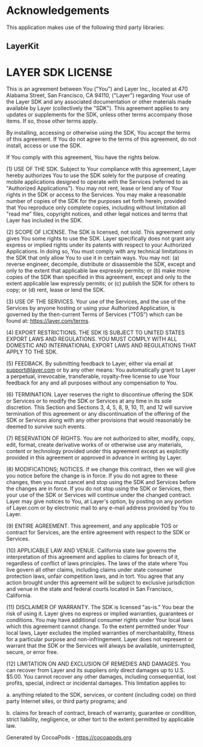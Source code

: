 # Acknowledgements
This application makes use of the following third party libraries:

## LayerKit

# LAYER SDK LICENSE

This is an agreement between You ("You") and Layer Inc., located at 470 Alabama Street, San Francisco, CA 94110, ("Layer") regarding Your use of the Layer SDK and any associated documentation or other materials made available by Layer (collectively the "SDK"). This agreement applies to any updates or supplements for the SDK, unless other terms accompany those items. If so, those other terms apply.

By installing, accessing or otherwise using the SDK, You accept the terms of this agreement. If You do not agree to the terms of this agreement, do not install, access or use the SDK.

If You comply with this agreement, You have the rights below.

(1) USE OF THE SDK. Subject to Your compliance with this agreement, Layer hereby authorizes You to use the SDK solely for the purpose of creating mobile applications designed to operate with the Services (referred to as "Authorized Applications"). You may not rent, lease or lend any of Your rights in the SDK or access to the Services. You may make a reasonable number of copies of the SDK for the purposes set forth herein, provided that You reproduce only complete copies, including without limitation all "read me" files, copyright notices, and other legal notices and terms that Layer has included in the SDK. 

(2) SCOPE OF LICENSE. The SDK is licensed, not sold. This agreement only gives You some rights to use the SDK. Layer specifically does not grant any express or implied rights under its patents with respect to your Authorized Applications. In doing so, You must comply with any technical limitations in the SDK that only allow You to use it in certain ways. You may not: (a) reverse engineer, decompile, distribute or disassemble the SDK, except and only to the extent that applicable law expressly permits; or (b) make more copies of the SDK than specified in this agreement, except and only to the extent applicable law expressly permits; or (c) publish the SDK for others to copy; or (d) rent, lease or lend the SDK.

(3) USE OF THE SERVICES. Your use of the Services, and the use of the Services by anyone hosting or using your Authorized Application, is governed by the then-current Terms of Services (“TOS”) which can be found at: https://layer.com/terms.

(4) EXPORT RESTRICTIONS. THE SDK IS SUBJECT TO UNITED STATES EXPORT LAWS AND REGULATIONS. YOU MUST COMPLY WITH ALL DOMESTIC AND INTERNATIONAL EXPORT LAWS AND REGULATIONS THAT APPLY TO THE SDK.
	
(5) FEEDBACK. By submitting feedback to Layer, either via email at support@layer.com or by any other means: You automatically grant to Layer a perpetual, irrevocable, transferable, royalty-free license to use Your feedback for any and all purposes without any compensation to You.

(6) TERMINATION. Layer reserves the right to discontinue offering the SDK or Services or to modify the SDK or Services at any time in its sole discretion. This Section and Sections 3, 4, 5, 8, 9, 10, 11, and 12 will survive termination of this agreement or any discontinuation of the offering of the SDK or Services along with any other provisions that would reasonably be deemed to survive such events.

(7) RESERVATION OF RIGHTS.  You are not authorized to alter, modify, copy, edit, format, create derivative works of or otherwise use any materials, content or technology provided under this agreement except as explicitly provided in this agreement or approved in advance in writing by Layer.

(8) MODIFICATIONS; NOTICES. If we change this contract, then we will give you notice before the change is in force. If you do not agree to these changes, then you must cancel and stop using the SDK and Services before the changes are in force. If you do not stop using the SDK or Services, then your use of the SDK or Services will continue under the changed contract. Layer may give notices to You, at Layer's option, by posting on any portion of Layer.com or by electronic mail to any e-mail address provided by You to Layer.

(9) ENTIRE AGREEMENT. This agreement, and any applicable TOS or contract for Services, are the entire agreement with respect to the SDK or Services.

(10) APPLICABLE LAW AND VENUE. California state law governs the interpretation of this agreement and applies to claims for breach of it, regardless of conflict of laws principles.  The laws of the state where You live govern all other claims, including claims under state consumer protection laws, unfair competition laws, and in tort. You agree that any action brought under this agreement will be subject to exclusive jurisdiction and venue in the state and federal courts located in San Francisco, California.

(11) DISCLAIMER OF WARRANTY. The SDK is licensed "as-is." You bear the risk of using it. Layer gives no express or implied warranties, guarantees or conditions. You may have additional consumer rights under Your local laws which this agreement cannot change. To the extent permitted under Your local laws, Layer excludes the implied warranties of merchantability, fitness for a particular purpose and non-infringement. Layer does not represent or warrant that the SDK or the Services will always be available, uninterrupted, secure, or error free. 

(12) LIMITATION ON AND EXCLUSION OF REMEDIES AND DAMAGES. You can recover from Layer and its suppliers only direct damages up to U.S. $5.00. You cannot recover any other damages, including consequential, lost profits, special, indirect or incidental damages. This limitation applies to:

  a. anything related to the SDK, services, or content (including code) on third party Internet sites, or third party programs; and
  
  b. claims for breach of contract, breach of warranty, guarantee or condition, strict liability, negligence, or other tort to the extent permitted by applicable law.

Generated by CocoaPods - https://cocoapods.org
